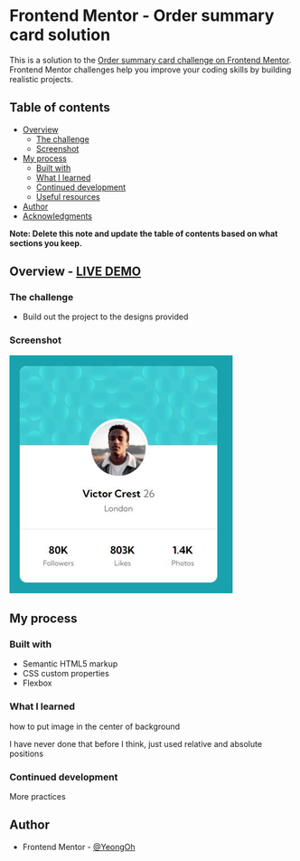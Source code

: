 # Frontend Mentor - Order summary card solution

This is a solution to the [Order summary card challenge on Frontend Mentor](https://www.frontendmentor.io/challenges/order-summary-component-QlPmajDUj). Frontend Mentor challenges help you improve your coding skills by building realistic projects.

## Table of contents

- [Overview](#overview)
  - [The challenge](#the-challenge)
  - [Screenshot](#screenshot)
- [My process](#my-process)
  - [Built with](#built-with)
  - [What I learned](#what-i-learned)
  - [Continued development](#continued-development)
  - [Useful resources](#useful-resources)
- [Author](#author)
- [Acknowledgments](#acknowledgments)

**Note: Delete this note and update the table of contents based on what sections you keep.**

## Overview - [LIVE DEMO](https://yeongoh.github.io/profile-card-component)

### The challenge

- Build out the project to the designs provided

### Screenshot

![](./screenshot.JPG)

## My process

### Built with

- Semantic HTML5 markup
- CSS custom properties
- Flexbox

### What I learned

how to put image in the center of background

I have never done that before I think, just used relative and absolute positions

### Continued development

More practices

## Author

- Frontend Mentor - [@YeongOh](https://www.frontendmentor.io/profile/YeongOh)
